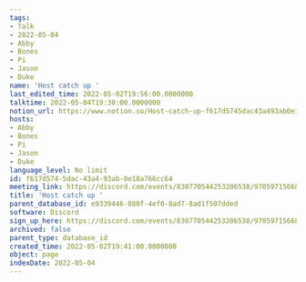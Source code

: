 ```yaml
---
tags:
- Talk
- 2022-05-04
- Abby
- Bones
- Pi
- Jason
- Duke
name: 'Host catch up '
last_edited_time: 2022-05-02T19:56:00.0000000
talktime: 2022-05-04T19:30:00.0000000
notion_url: https://www.notion.so/Host-catch-up-f617d5745dac43a493ab0e18a766cc64
hosts:
- Abby
- Bones
- Pi
- Jason
- Duke
language_level: No limit
id: f617d574-5dac-43a4-93ab-0e18a766cc64
meeting_link: https://discord.com/events/830770544253206538/970597156681568276
title: 'Host catch up '
parent_database_id: e9339446-880f-4ef0-8ad7-8ad1f507dded
software: Discord
sign_up_here: https://discord.com/events/830770544253206538/970597156681568276
archived: false
parent_type: database_id
created_time: 2022-05-02T19:41:00.0000000
object: page
indexDate: 2022-05-04
---
```





